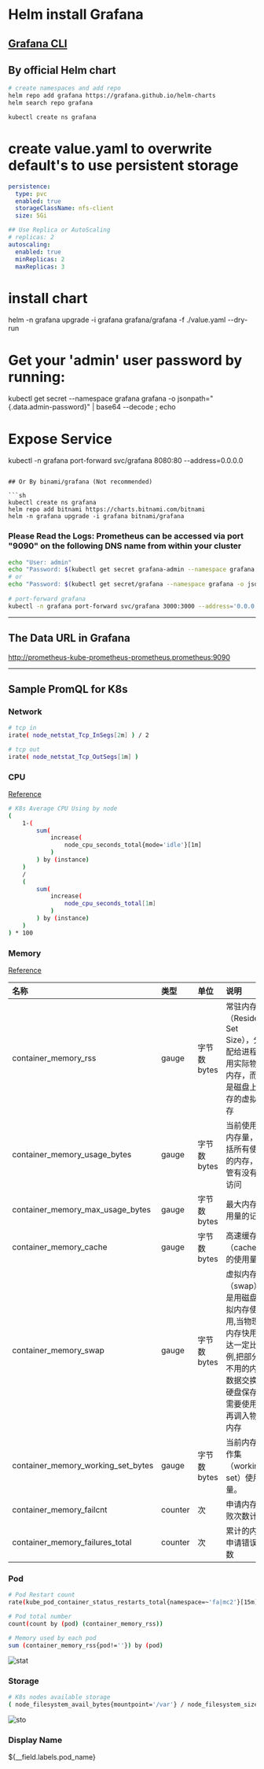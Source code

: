 # Helm install Grafana

## [Grafana CLI](https://grafana.com/docs/grafana/latest/administration/cli/)

## By official Helm chart

```sh
# create namespaces and add repo
helm repo add grafana https://grafana.github.io/helm-charts
helm search repo grafana

kubectl create ns grafana
```

# create value.yaml to overwrite default's to use persistent storage
```yaml
persistence:
  type: pvc
  enabled: true
  storageClassName: nfs-client
  size: 5Gi

## Use Replica or AutoScaling
# replicas: 2
autoscaling:
  enabled: true
  minReplicas: 2
  maxReplicas: 3
```

# install chart
helm -n grafana upgrade -i grafana grafana/grafana -f ./value.yaml --dry-run

# Get your 'admin' user password by running:
kubectl get secret --namespace grafana grafana -o jsonpath="{.data.admin-password}" | base64 --decode ; echo

# Expose Service
kubectl -n grafana port-forward svc/grafana 8080:80 --address=0.0.0.0
```

## Or By binami/grafana (Not recommended)

```sh
kubectl create ns grafana
helm repo add bitnami https://charts.bitnami.com/bitnami
helm -n grafana upgrade -i grafana bitnami/grafana
```

### Please Read the Logs: Prometheus can be accessed via port "9090" on the following DNS name from within your cluster

```sh
echo "User: admin"
echo "Password: $(kubectl get secret grafana-admin --namespace grafana -o jsonpath="{.data.GF_SECURITY_ADMIN_PASSWORD}" | base64 -d)"
# or
echo "Password: $(kubectl get secret/grafana --namespace grafana -o jsonpath="{.data.admin-password}" | base64 -d)"
 
# port-forward grafana
kubectl -n grafana port-forward svc/grafana 3000:3000 --address='0.0.0.0' &
```

---

## The Data URL in Grafana

<http://prometheus-kube-prometheus-prometheus.prometheus:9090>

---

## Sample PromQL for K8s

### **Network**

```sh
# tcp in
irate( node_netstat_Tcp_InSegs[2m] ) / 2

# tcp out
irate( node_netstat_Tcp_OutSegs[1m] )
```

### **CPU**

[Reference](https://blog.csdn.net/shm19990131/article/details/107162470)

```sh
# K8s Average CPU Using by node
(
    1-(
        sum(
            increase(
                node_cpu_seconds_total{mode='idle'}[1m]
            )
        ) by (instance)
    )
    / 
    (
        sum(
            increase(
                node_cpu_seconds_total[1m]
            )
        ) by (instance)
    )
) * 100
```

### **Memory**

[Reference](https://cloud.tencent.com/developer/article/1644608)

| 名称                               | 类型    | 单位         | 说明                                                                                                                         |
| :--------------------------------- | :------ | :----------- | :--------------------------------------------------------------------------------------------------------------------------- |
| container_memory_rss               | gauge   | 字节数 bytes | 常驻内存集（Resident Set Size），分配给进程使用实际物理内存，而不是磁盘上缓存的虚拟内存                                      |
| container_memory_usage_bytes       | gauge   | 字节数 bytes | 当前使用的内存量，包括所有使用的内存，不管有没有被访问                                                                       |
| container_memory_max_usage_bytes   | gauge   | 字节数 bytes | 最大内存使用量的记录                                                                                                         |
| container_memory_cache             | gauge   | 字节数 bytes | 高速缓存（cache）的使用量                                                                                                    |
| container_memory_swap              | gauge   | 字节数 bytes | 虚拟内存（swap）是用磁盘模拟内存使用,当物理内存快用完达一定比例,把部分不用的内存数据交换到硬盘保存，需要使用时再调入物理内存 |
| container_memory_working_set_bytes | gauge   | 字节数 bytes | 当前内存工作集（working set）使用量。                                                                                        |
| container_memory_failcnt           | counter | 次           | 申请内存失败次数计数                                                                                                         |
| container_memory_failures_total    | counter | 次           | 累计的内存申请错误次数                                                                                                       |

### **Pod**

```sh
# Pod Restart count
rate(kube_pod_container_status_restarts_total{namespace=~'fa|mc2'}[15m])

# Pod total number
count(count by (pod) (container_memory_rss))

# Memory used by each pod
sum (container_memory_rss{pod!=''}) by (pod)
```

![stat](./_images/stat.jpg)

### **Storage**

```sh
# K8s nodes available storage
( node_filesystem_avail_bytes{mountpoint='/var'} / node_filesystem_size_bytes{mountpoint='/var'} ) * 100
```

![sto](./_images/sto.jpg)

### **Display Name**

${__field.labels.pod_name}